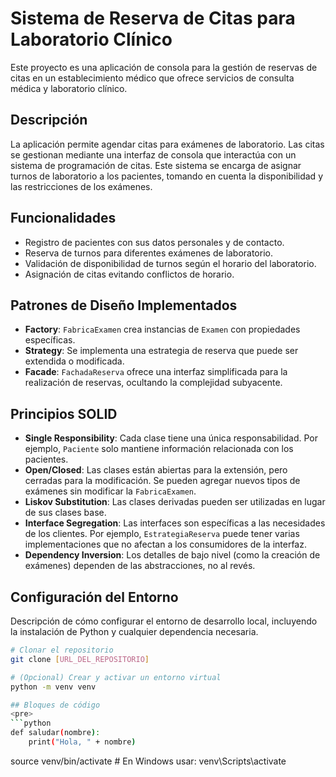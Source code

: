 # Sistema de Reserva de Citas para Laboratorio Clínico

Este proyecto es una aplicación de consola para la gestión de reservas de citas en un establecimiento médico que ofrece servicios de consulta médica y laboratorio clínico.

## Descripción

La aplicación permite agendar citas para exámenes de laboratorio. Las citas se gestionan mediante una interfaz de consola que interactúa con un sistema de programación de citas. Este sistema se encarga de asignar turnos de laboratorio a los pacientes, tomando en cuenta la disponibilidad y las restricciones de los exámenes.

## Funcionalidades

- Registro de pacientes con sus datos personales y de contacto.
- Reserva de turnos para diferentes exámenes de laboratorio.
- Validación de disponibilidad de turnos según el horario del laboratorio.
- Asignación de citas evitando conflictos de horario.

## Patrones de Diseño Implementados

- **Factory**: `FabricaExamen` crea instancias de `Examen` con propiedades específicas.
- **Strategy**: Se implementa una estrategia de reserva que puede ser extendida o modificada.
- **Facade**: `FachadaReserva` ofrece una interfaz simplificada para la realización de reservas, ocultando la complejidad subyacente.

## Principios SOLID

- **Single Responsibility**: Cada clase tiene una única responsabilidad. Por ejemplo, `Paciente` solo mantiene información relacionada con los pacientes.
- **Open/Closed**: Las clases están abiertas para la extensión, pero cerradas para la modificación. Se pueden agregar nuevos tipos de exámenes sin modificar la `FabricaExamen`.
- **Liskov Substitution**: Las clases derivadas pueden ser utilizadas en lugar de sus clases base.
- **Interface Segregation**: Las interfaces son específicas a las necesidades de los clientes. Por ejemplo, `EstrategiaReserva` puede tener varias implementaciones que no afectan a los consumidores de la interfaz.
- **Dependency Inversion**: Los detalles de bajo nivel (como la creación de exámenes) dependen de las abstracciones, no al revés.

## Configuración del Entorno

Descripción de cómo configurar el entorno de desarrollo local, incluyendo la instalación de Python y cualquier dependencia necesaria.

```sh
# Clonar el repositorio
git clone [URL_DEL_REPOSITORIO]

# (Opcional) Crear y activar un entorno virtual
python -m venv venv

## Bloques de código
<pre>
```python
def saludar(nombre):
    print("Hola, " + nombre)
```
source venv/bin/activate  # En Windows usar: venv\Scripts\activate
